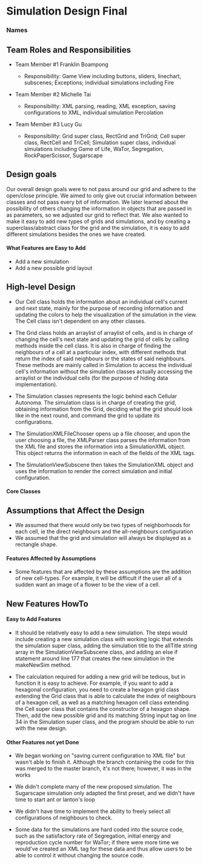 # Simulation Design Final
### Names

## Team Roles and Responsibilities

 * Team Member #1 Franklin Boampong

    - Responsibility: Game View including buttons, sliders, linechart, subscenes; Exceptions; 
    individual simulations including Fire


 * Team Member #2 Michelle Tai

    - Responsibility: XML parsing, reading, XML exception, saving configurations to XML, individual simulation Percolation


 * Team Member #3 Lucy Gu

    - Responsibility: Grid super class, RectGrid and TriGrid; Cell super class, RectCell and TriCell; Simulation super class, 
    individual simulations including Game of Life, WaTor, Segregation, RockPaperScissor, Sugarscape


## Design goals

Our overall design goals were to not pass around our grid and adhere to the open/close principle. We 
aimed to only give out crucial information between classes and not pass every bit of information. We later
learned about the possibility of others changing the information in objects that are passed in as parameters, so
we adjusted our grid to reflect that. We also wanted to make it easy to add new types of grids and simulations, 
and by creating a superclass/abstract class for the grid and the simulation, it is easy to add different simulations
besides the ones we have created. 

#### What Features are Easy to Add
- Add a new simulation
- Add a new possible grid layout

## High-level Design

- Our Cell class holds the information about an individual cell's current and next state, mainly for the purpose of 
recording information and updating the colors to help the visualization of the simulation
in the view. The Cell class isn't dependent on any other classes.

- The Grid class holds an arraylist of arraylist of cells, and is in charge of changing the cell's next state and 
updating the grid of cells by calling methods inside the cell class. It is also in charge of finding the neighbours 
of a cell at a particular index, with different methods that return the index of said neighbours or the states of 
said neighbours. These methods are mainly called in Simulation to access the individual cell's information without the 
simulation classes actually accessing the arraylist or the individual cells (for the purpose of hiding data implementation).

- The Simulation classes represents the logic behind each Cellular Autonoma. The simulation class is in charge of creating 
the grid, obtaining information from the Grid, deciding what the grid should look like in the next round, and command the 
grid to update its configurations. 

- The SimulationXMLFileChooser opens up a file chooser, and upon the user choosing a file, the XMLParser class parses
the information from the XML file and stores the information into a SimulationXML object. This object returns the information in 
each of the fields of the XML tags.

- The SimulationViewSubscene then takes the SimulationXML object and uses the information to render the correct
simulation and initial configuration.

#### Core Classes


## Assumptions that Affect the Design
- We assumed that there would only be two types of neighborhoods for each cell, ie the direct neighbours and the all-neighbours 
configuration
- We assumed that the grid and simulation will always be displayed as a rectangle shape. 

#### Features Affected by Assumptions

- Some features that are affected by these assumptions are the addition of new cell-types. For example, it will 
be difficult if the user all of a sudden want an image of a flower to be the view of a cell.


## New Features HowTo

#### Easy to Add Features

- It should be relatively easy to add a new simulation. 
The steps would include creating a new simulation class with working logic that 
extends the simulation super class, adding the simulation title to the allTitle string array
in the SimulationViewSubscene class, and adding an else if statement around line 177 that creates 
the new simulation in the makeNewSim method.

- The calculation required for adding a new grid will be tedious, but in function it is 
easy to achieve. For example, if you want to add a hexagonal configuration, you need to create 
a hexagon grid class extending the Grid class that is able to calculate the index of neighbours of a hexagon cell, 
as well as a matching hexagon cell class extending the Cell super class that contains the constructor of a  hexagon 
shape. Then, add the new possible grid and its matching String input tag on line 34 in the Simulation super class, 
and the program should be able to run with the new design.

#### Other Features not yet Done

- We began working on "saving current configuration to XML file" but wasn't able to finish it. Although the branch containing
the code for this was merged to the master branch, it's not there; however, it was in the works

- We didn't complete many of the new proposed simulation. The Sugarscape simulation only adapted the first preset, and 
we didn't have time to start ant or lanton's loop

- We didn't have time to implement the ability to freely select all configurations of neighbours to check. 

- Some data for the simulations are hard coded into the source code, such as the satisfactory rate of Segregation, 
initial energy and reproduction cycle number for WaTor; if there were more time we would've created an XML tag for these 
data and thus allow users to be able to control it without changing the source code.

